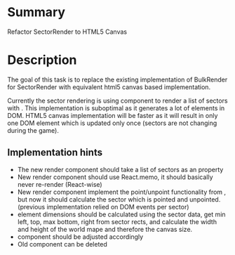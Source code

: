 # Summary

Refactor SectorRender to HTML5 Canvas

# Description

The goal of this task is to replace the existing implementation of BulkRender for SectorRender with equivalent html5 canvas based implementation.

Currently the sector rendering is using <BulkRender> component to render a list of sectors with <SectorRender>.
This implementation is suboptimal as it generates a lot of elements in DOM.
HTML5 canvas implementation will be faster as it will result in only one DOM element which is updated only once (sectors are not changing during the game).

## Implementation hints

- The new render component should take a list of sectors as an property
- New render component should use React.memo, it should basically never re-render (React-wise)
- New render component implement the point/unpoint functionality from <SectorCanvas>, but now it should calculate the sector which is pointed and unpointed. (previous implementation relied on DOM events per sector)
- <canvas> element dimensions should be calculated using the sector data, get min left, top, max bottom, right from sector rects, and calculate the width and height of the world mape and therefore the canvas size.
- <WorldStateRender> component should be adjusted accordingly
- Old component can be deleted
